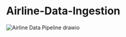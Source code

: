 # Airline-Data-Ingestion

![Airline Data Pipeline drawio](https://github.com/user-attachments/assets/d5adbdc9-2137-4c65-93f5-f1e43f0ca1be)
